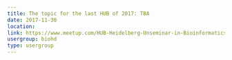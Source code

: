 ```yaml
---
title: The topic for the last HUB of 2017: TBA
date: 2017-11-30
location: 
link: https://www.meetup.com/HUB-Heidelberg-Unseminar-in-Bioinformatics/events/244306000/
usergroup: biohd
type: usergroup
---
```

